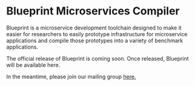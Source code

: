 # Blueprint Microservices Compiler

Blueprint is a microservice development toolchain designed to make it easier for researchers to easily prototype infrastructure for microservice applications and compile those prototypes into a variety of benchmark applications.

The official release of Blueprint is coming soon. Once released, Blueprint will be available here.

In the meantime, please join our mailing group [here.](https://groups.google.com/g/blueprint-compiler)
